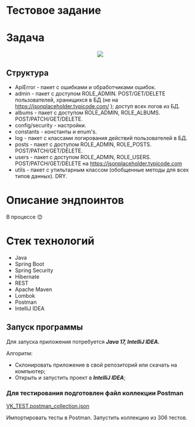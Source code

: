 # Тестовое задание
# Задача

<div align="center">
    <img src="https://github.com/avan-es/vkTask/assets/83888190/c85e00b1-4dce-4c1d-b130-2b76c3d7a5df"/>
</div>

## Структура
- ApiError - пакет с ошибками и обработчиками ошибок.
- admin - пакет с доступом ROLE_ADMIN. POST/GET/DELETE пользователей, хранищихся в БД (не на https://jsonplaceholder.typicode.com/ ); доступ всех логов из БД. 
- albums - пакет с доступом ROLE_ADMIN, ROLE_ALBUMS. POST/PATCH/GET/DELETE.
- config/security - настройки.
- constants - константы и enum's.
- log - пакет с классами логирования действий пользователей в БД.
- posts - пакет с доступом ROLE_ADMIN, ROLE_POSTS. POST/PATCH/GET/DELETE.
- users -  пакет с доступом ROLE_ADMIN, ROLE_USERS. POST/PATCH/GET/DELETE на https://jsonplaceholder.typicode.com
- utils - пакет с утильтарным классом (обобщенные методы для всех типов данных). DRY.

# Описание эндпоинтов

В процессе 😊

# Стек технологий
- Java
- Spring Boot
- Spring Security
- Hibernate
- REST
- Apache Maven
- Lombok
- Postman
- IntelliJ IDEA

## Запуск программы

Для запуска приложения потребуется ***Java 17, IntelliJ IDEA.***

Алгоритм:
- Склонировать приложение в свой репозиторий или скачать на компьютер;
- Открыть и запустить проект в ***IntelliJ IDEA***;

### Для тестирования подготовлен файл коллекции Postman
[VK_TEST.postman_collection.json](https://github.com/avan-es/vkTask/blob/master/postman-tests/VK_TEST.postman_collection.json)

Импортировать тесты в Postman. Запустить коллекцию из 306 тестов. 
